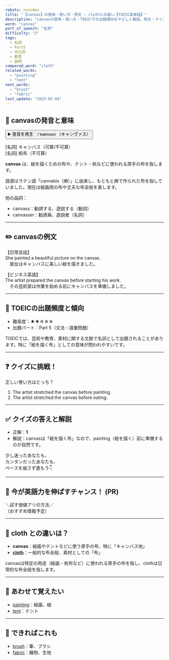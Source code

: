 ```yaml
---
robots: noindex
title: "【canvas】の意味・使い方・例文 ― clothとの違い【TOEIC英単語】"
description: "canvasの意味・使い方・TOEICでの出題傾向をやさしく解説。例文・クイズ付きでclothとの違いもわかりやすく学べます。"
word: "canvas"
part_of_speech: "名詞"
difficulty: "2"
tags:
  - 名詞
  - Part5
  - 中立的
  - 教育
  - 説明
compared_word: "cloth"
related_words:
  - "painting"
  - "tent"
next_words:
  - "brush"
  - "fabric"
last_update: "2025-05-04"
---
```


## 🔰 canvasの発音と意味

<button class="play-audio" onclick="playTTS('canvas')">
  <span class="play-audio-main">
    ▶️ 発音を再生　/ˈkænvəs/
  </span>
  <span class="play-audio-sub">
    （キャンヴァス）
  </span>
</button>

[名詞] キャンバス（可算/不可算）  
[名詞] 帆布（不可算）

**canvas** は、絵を描くための布や、テント・帆などに使われる厚手の布を指します。

語源はラテン語「cannabis（麻）」に由来し、もともと麻で作られた布を指していました。現在は絵画用の布や丈夫な布全般を表します。

他の品詞：  
- canvass：勧誘する、遊説する（動詞）
- canvasser：勧誘員、遊説者（名詞）

---

## ✏️ canvasの例文

【日常会話】  
She painted a beautiful picture on the canvas.  
　彼女はキャンバスに美しい絵を描きました。

【ビジネス英語】  
The artist prepared the canvas before starting his work.  
　その芸術家は作業を始める前にキャンバスを準備しました。

---

## 🎯 TOEICの出題頻度と傾向

- 難易度：★★☆☆☆
- 出題パート：Part 5（文法・語彙問題）

TOEICでは、芸術や教育、素材に関する文脈で名詞として出題されることがあります。特に「絵を描く布」としての意味が問われやすいです。

---

## ❓ クイズに挑戦！

正しい使い方はどっち？

1. The artist stretched the canvas before painting.  
2. The artist stretched the canvas before eating.

---

## ✅ クイズの答えと解説

- 正解：**1**
- 解説：canvasは「絵を描く布」なので、painting（絵を描く）前に準備するのが自然です。

少し迷ったあなたも、  
カンタンだったあなたも、  
ペースを崩さず進もう👇️

---

## 🚀 今が英語力を伸ばすチャンス！ (PR)

<div class="info-center">
＼試す価値アリの方法／<br>  
（おすすめ情報予定）
</div>

---

## 🤔  cloth との違いは？

- **canvas**：絵画やテントなどに使う厚手の布、特に「キャンバス地」
- **[cloth](/cloth)**：一般的な布全般、素材としての「布」

canvasは特定の用途（絵画・帆布など）に使われる厚手の布を指し、clothは日常的な布全般を指します。

---

## 🧩 あわせて覚えたい

- [painting](/painting)：絵画、絵
- [tent](/tent)：テント

---

## 📖 できればこれも

- [brush](/brush)：筆、ブラシ
- [fabric](/fabric)：織物、生地

<!-- cvid: aid18_bid19 -->
